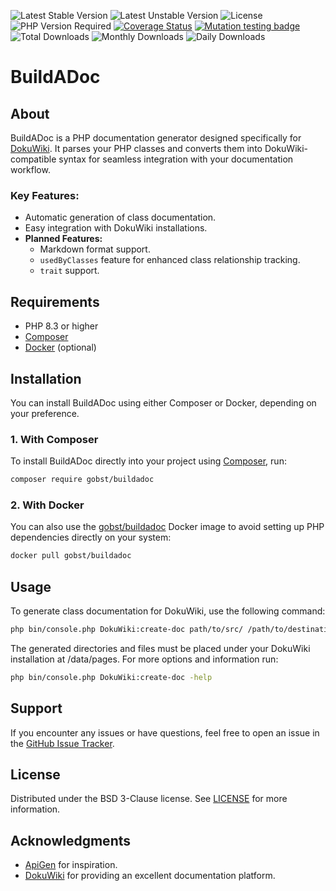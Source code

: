 ![Latest Stable Version](https://img.shields.io/packagist/v/gobst/buildadoc?label=latest%20stable&color=darkgreen)
![Latest Unstable Version](https://img.shields.io/packagist/v/gobst/buildadoc/unstable?label=latest%20unstable&color=darkgreen)
![License](https://img.shields.io/packagist/l/gobst/buildadoc?label=license&color=darkgreen)
![PHP Version Required](https://img.shields.io/packagist/php-v/gobst/buildadoc?label=PHP%20required&color=darkgreen)
[![Coverage Status](https://coveralls.io/repos/github/gobst/buildadoc/badge.svg?branch=main)](https://coveralls.io/github/gobst/buildadoc?branch=main)
[![Mutation testing badge](https://img.shields.io/endpoint?style=flat&url=https%3A%2F%2Fbadge-api.stryker-mutator.io%2Fgithub.com%2Fgobst%2Fbuildadoc%2Fmain)](https://dashboard.stryker-mutator.io/api/reports/github.com/gobst/buildadoc/main)
![Total Downloads](https://img.shields.io/packagist/dt/gobst/buildadoc?label=downloads&color=blue)
![Monthly Downloads](https://img.shields.io/packagist/dm/gobst/buildadoc?label=downloads&color=blue)
![Daily Downloads](https://img.shields.io/packagist/dd/gobst/buildadoc?label=downloads&color=blue)

# BuildADoc

## About

BuildADoc is a PHP documentation generator designed specifically for [DokuWiki](https://github.com/dokuwiki/dokuwiki). 
It parses your PHP classes and converts them into DokuWiki-compatible syntax for seamless integration with your documentation workflow.

### Key Features:
- Automatic generation of class documentation.
- Easy integration with DokuWiki installations.
- **Planned Features:**
    - Markdown format support.
    - `usedByClasses` feature for enhanced class relationship tracking.
    - `trait` support.

## Requirements
- PHP 8.3 or higher
- [Composer](https://getcomposer.org/)
- [Docker](https://www.docker.com/) (optional)

## Installation

You can install BuildADoc using either Composer or Docker, depending on your preference.

### 1. With Composer

To install BuildADoc directly into your project using [Composer](https://getcomposer.org/), run:

```bash
composer require gobst/buildadoc
```

### 2. With Docker

You can also use the [gobst/buildadoc](https://hub.docker.com/r/gobst/buildadoc) Docker image to avoid setting up PHP dependencies directly on your system:

```bash
docker pull gobst/buildadoc
```

## Usage

To generate class documentation for DokuWiki, use the following command:

```bash 
php bin/console.php DokuWiki:create-doc path/to/src/ /path/to/destination/dir/ projectname
```

The generated directories and files must be placed under your DokuWiki installation at /data/pages.
For more options and information run:

```bash 
php bin/console.php DokuWiki:create-doc -help
```

## Support

If you encounter any issues or have questions, feel free to open an issue in the [GitHub Issue Tracker](https://github.com/gobst/buildadoc/issues).

## License

Distributed under the BSD 3-Clause license. See [LICENSE](LICENSE) for more information.

## Acknowledgments

- [ApiGen](https://github.com/ApiGen/ApiGen) for inspiration.
- [DokuWiki](https://github.com/dokuwiki/dokuwiki) for providing an excellent documentation platform.